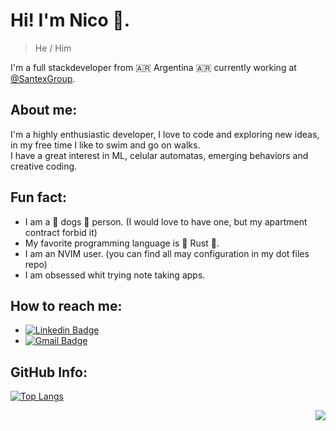 # Hi! I'm Nico 👋.
> He / Him

I'm a full stackdeveloper from :argentina: Argentina :argentina: currently working at [@SantexGroup](https://github.com/SantexGroup).

## About me:
I'm a highly enthusiastic developer, I love to code and exploring new ideas, in my free time I like to swim and go on walks.  
I have a great interest in ML, celular automatas, emerging behaviors and creative coding.

## Fun fact:
  - I am a 🐶 dogs 🐶 person. (I would love to have one, but my apartment contract forbid it)
  - My favorite programming language is 🦀 Rust 🦀.
  - I am an NVIM user. (you can find all may configuration in my dot files repo)
  - I am obsessed whit trying note taking apps.

## How to reach me:
  - [![Linkedin Badge](https://img.shields.io/badge/-Linkedin-blue?style=flat-square&logo=Linkedin&logoColor=white&link=https://www.linkedin.com/in/nicolas-cesar-sabbatini-vrech-94a1b0163/)](https://www.linkedin.com/in/nicolas-cesar-sabbatini-vrech-94a1b0163/)
  - [![Gmail Badge](https://img.shields.io/badge/-Email-c14438?style=flat-square&logo=Gmail&logoColor=white&link=mailto:nik.code.things@gmail.com)](mailto:nik.code.things@gmail.com)

## GitHub Info:
[![Top Langs](https://github-readme-stats.vercel.app/api/top-langs/?username=nicolas-sabbatini&layout=compact&theme=tokyonight)](https://github.com/anuraghazra/github-readme-stats)
<div id="header" align="right">
  <img src="https://komarev.com/ghpvc/?username=nicolas-sabbatini&style=for-the-badge"/>
</div>

<!--
- 🔭 I’m currently working on ...
- 🌱 I’m currently learning ...
- 👯 I’m looking to collaborate on ...
- 🤔 I’m looking for help with ...
- 💬 Ask me about ...
- [x] 📫 How to reach me: ...
- [x] 😄 Pronouns: ...
- [x] ⚡ Fun fact: ...
-->
